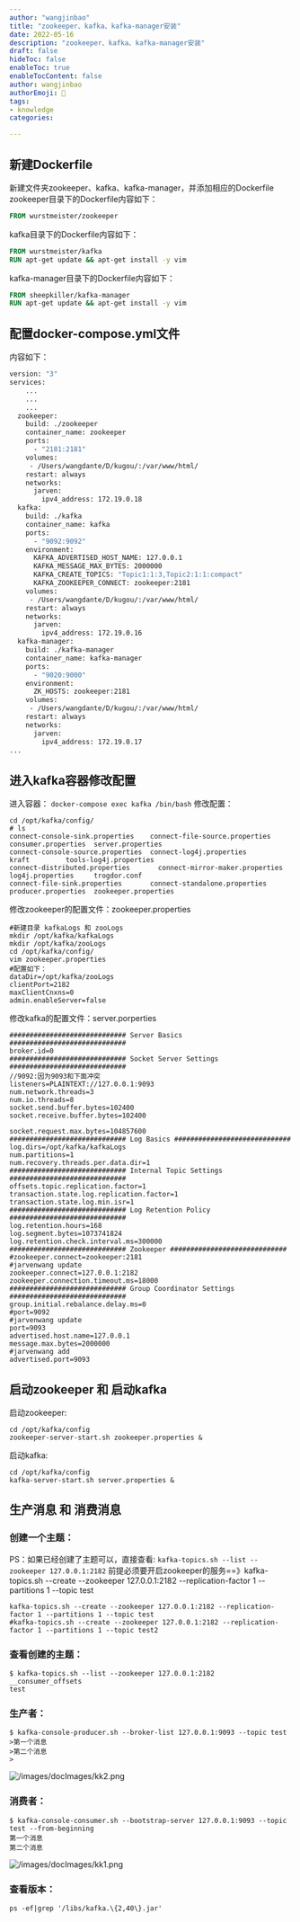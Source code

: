 ```yaml
---
author: "wangjinbao"
title: "zookeeper、kafka、kafka-manager安装"
date: 2022-05-16
description: "zookeeper、kafka、kafka-manager安装"
draft: false
hideToc: false
enableToc: true
enableTocContent: false
author: wangjinbao
authorEmoji: 👻
tags:
- knowledge
categories:

---
```


## 新建Dockerfile
新建文件夹zookeeper、kafka、kafka-manager，并添加相应的Dockerfile
zookeeper目录下的Dockerfile内容如下：
```dockerfile
FROM wurstmeister/zookeeper
```

kafka目录下的Dockerfile内容如下：
```dockerfile
FROM wurstmeister/kafka
RUN apt-get update && apt-get install -y vim
```
kafka-manager目录下的Dockerfile内容如下：
```dockerfile
FROM sheepkiller/kafka-manager
RUN apt-get update && apt-get install -y vim
```

## 配置docker-compose.yml文件
内容如下：
```dockerfile
version: "3"
services:
    ...
    ...
    ...
  zookeeper:
    build: ./zookeeper
    container_name: zookeeper
    ports:
      - "2181:2181"
    volumes:
     - /Users/wangdante/D/kugou/:/var/www/html/
    restart: always
    networks:
      jarven:
        ipv4_address: 172.19.0.18
  kafka:
    build: ./kafka
    container_name: kafka
    ports:
      - "9092:9092"
    environment:
      KAFKA_ADVERTISED_HOST_NAME: 127.0.0.1
      KAFKA_MESSAGE_MAX_BYTES: 2000000
      KAFKA_CREATE_TOPICS: "Topic1:1:3,Topic2:1:1:compact"
      KAFKA_ZOOKEEPER_CONNECT: zookeeper:2181
    volumes:
     - /Users/wangdante/D/kugou/:/var/www/html/
    restart: always
    networks:
      jarven:
        ipv4_address: 172.19.0.16
  kafka-manager:
    build: ./kafka-manager
    container_name: kafka-manager
    ports:
      - "9020:9000"
    environment:
      ZK_HOSTS: zookeeper:2181
    volumes:
     - /Users/wangdante/D/kugou/:/var/www/html/
    restart: always
    networks:
      jarven:
        ipv4_address: 172.19.0.17
...
```

## 进入kafka容器修改配置
进入容器：
`docker-compose exec kafka /bin/bash`
修改配置：
```shell
cd /opt/kafka/config/
# ls
connect-console-sink.properties    connect-file-source.properties   consumer.properties  server.properties
connect-console-source.properties  connect-log4j.properties        kraft         tools-log4j.properties
connect-distributed.properties       connect-mirror-maker.properties  log4j.properties     trogdor.conf
connect-file-sink.properties       connect-standalone.properties    producer.properties  zookeeper.properties
```

修改zookeeper的配置文件：zookeeper.properties
```shell
#新建目录 kafkaLogs 和 zooLogs
mkdir /opt/kafka/kafkaLogs
mkdir /opt/kafka/zooLogs
cd /opt/kafka/config/
vim zookeeper.properties
#配置如下：
dataDir=/opt/kafka/zooLogs
clientPort=2182
maxClientCnxns=0
admin.enableServer=false
```

修改kafka的配置文件：server.porperties
```shell
############################# Server Basics #############################
broker.id=0 
############################# Socket Server Settings #############################
//9092:因为9093和下面冲突
listeners=PLAINTEXT://127.0.0.1:9093
num.network.threads=3
num.io.threads=8
socket.send.buffer.bytes=102400
socket.receive.buffer.bytes=102400
 
socket.request.max.bytes=104857600
############################# Log Basics #############################
log.dirs=/opt/kafka/kafkaLogs
num.partitions=1
num.recovery.threads.per.data.dir=1
############################# Internal Topic Settings  #############################
offsets.topic.replication.factor=1
transaction.state.log.replication.factor=1
transaction.state.log.min.isr=1
############################# Log Retention Policy #############################
log.retention.hours=168
log.segment.bytes=1073741824
log.retention.check.interval.ms=300000
############################# Zookeeper #############################
#zookeeper.connect=zookeeper:2181
#jarvenwang update
zookeeper.connect=127.0.0.1:2182
zookeeper.connection.timeout.ms=18000
############################# Group Coordinator Settings #############################
group.initial.rebalance.delay.ms=0
#port=9092
#jarvenwang update
port=9093
advertised.host.name=127.0.0.1
message.max.bytes=2000000
#jarvenwang add
advertised.port=9093
```

## 启动zookeeper 和 启动kafka
启动zookeeper:
```shell
cd /opt/kafka/config
zookeeper-server-start.sh zookeeper.properties &
```

启动kafka:
```shell
cd /opt/kafka/config
kafka-server-start.sh server.properties &
```

## 生产消息 和 消费消息
### 创建一个主题：
PS：如果已经创建了主题可以，直接查看:
`kafka-topics.sh --list --zookeeper 127.0.0.1:2182`
前提必须要开启zookeeper的服务==》kafka-topics.sh --create --zookeeper 127.0.0.1:2182 --replication-factor 1 --partitions 1 --topic test
```shell
kafka-topics.sh --create --zookeeper 127.0.0.1:2182 --replication-factor 1 --partitions 1 --topic test
#kafka-topics.sh --create --zookeeper 127.0.0.1:2182 --replication-factor 1 --partitions 1 --topic test2
```

### 查看创建的主题：
```shell
$ kafka-topics.sh --list --zookeeper 127.0.0.1:2182
__consumer_offsets
test
```

### 生产者：
```shell
$ kafka-console-producer.sh --broker-list 127.0.0.1:9093 --topic test
>第一个消息
>第二个消息
>
```
![/images/docImages/kk2.png](/images/docImages/kk2.png)
### 消费者：
```shell
$ kafka-console-consumer.sh --bootstrap-server 127.0.0.1:9093 --topic test --from-beginning
第一个消息
第二个消息
```

![/images/docImages/kk1.png](/images/docImages/kk1.png)

### 查看版本：
```shell
ps -ef|grep '/libs/kafka.\{2,40\}.jar'
```